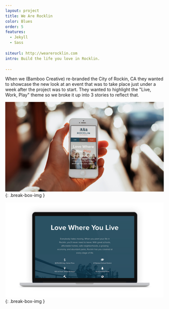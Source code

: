```yaml
---
layout: project
title: We Are Rocklin
color: Blues
order: 5
features:
  - Jekyll
  - Sass

siteurl: http://wearerocklin.com
intro: Build the life you love in Rocklin.

---
```


When we (Bamboo Creative) re-branded the City of Rockin, CA they wanted to showcase the new look at an event that was to take place just under a week after the project was to start. They wanted to highlight the "Live, Work, Play" theme so we broke it up into 3 stories to reflect that.

![City Of Rocklin](/images/rocklin.jpg)
{: .break-box-img }

![City Of Rocklin](/images/rocklin-laptop.jpg)
{: .break-box-img }

